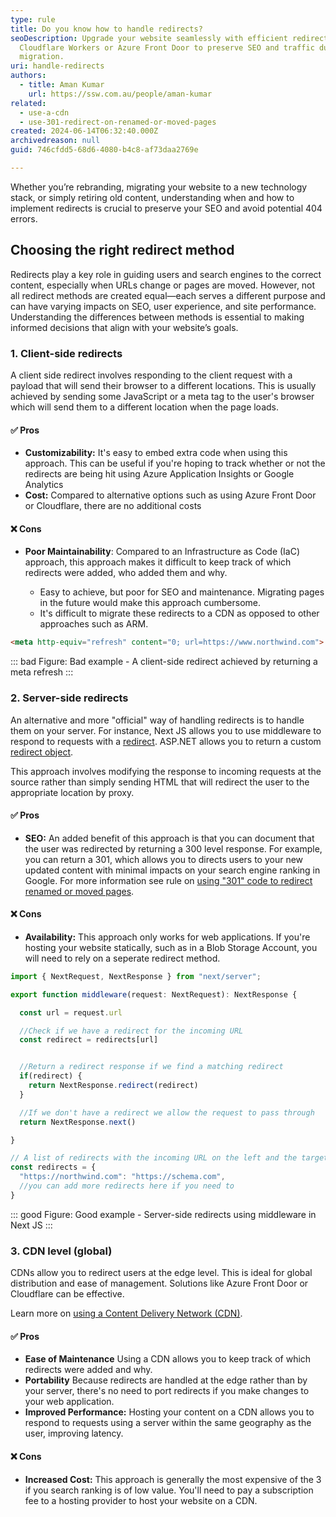 ```yaml
---
type: rule
title: Do you know how to handle redirects?
seoDescription: Upgrade your website seamlessly with efficient redirects using
  Cloudflare Workers or Azure Front Door to preserve SEO and traffic during the
  migration.
uri: handle-redirects
authors:
  - title: Aman Kumar
    url: https://ssw.com.au/people/aman-kumar
related:
  - use-a-cdn
  - use-301-redirect-on-renamed-or-moved-pages
created: 2024-06-14T06:32:40.000Z
archivedreason: null
guid: 746cfdd5-68d6-4080-b4c8-af73daa2769e

---
```


Whether you’re rebranding, migrating your website to a new technology stack, or simply retiring old content, understanding when and how to implement redirects is crucial to preserve your SEO and avoid potential 404 errors.

<!--endintro-->

## Choosing the right redirect method

Redirects play a key role in guiding users and search engines to the correct content, especially when URLs change or pages are moved. However, not all redirect methods are created equal—each serves a different purpose and can have varying impacts on SEO, user experience, and site performance. Understanding the differences between methods is essential to making informed decisions that align with your website’s goals.

### 1. Client-side redirects

A client side redirect involves responding to the client request with a payload that will send their browser to a different locations. This is usually achieved by sending some JavaScript or a meta tag to the user's browser which will send them to a different location when the page loads.

#### ✅ Pros

* **Customizability:** It's easy to embed extra code when using this approach. This can be useful if you're hoping to track whether or not the redirects are being hit using Azure Application Insights or Google Analytics
* **Cost:** Compared to alternative options such as using Azure Front Door or Cloudflare, there are no additional costs

#### ❌ Cons

* **Poor Maintainability**: Compared to an Infrastructure as Code (IaC) approach, this approach makes it difficult to keep track of which redirects were added, who added them and why.

  * Easy to achieve, but poor for SEO and maintenance. Migrating pages in the future would make this approach cumbersome.
  * It's difficult to migrate these redirects to a CDN as opposed to other approaches such as ARM.

``` html
<meta http-equiv="refresh" content="0; url=https://www.northwind.com">
```

::: bad
Figure: Bad example - A client-side redirect achieved by returning a meta refresh
:::

### 2. Server-side redirects

An alternative and more "official" way of handling redirects is to handle them on your server. For instance, Next JS allows you to use middleware to respond to requests with a [redirect](https://nextjs.org/docs/app/building-your-application/routing/redirecting#nextresponseredirect-in-middleware). ASP.NET allows you to return a custom [redirect object](https://learn.microsoft.com/en-us/dotnet/api/system.web.httpresponse.redirect?view=netframework-4.8.1&WT.mc_id=AZ-MVP-33518).

This approach involves modifying the response to incoming requests at the source rather than simply sending HTML that will redirect the user to the appropriate location by proxy.

#### ✅ Pros

* **SEO:** An added benefit of this approach is that you can document that the user was redirected by returning a 300 level response. For example, you can return a 301, which allows you to directs users to your new updated content with minimal impacts on your search engine ranking in Google. For more information see rule on [using "301" code to redirect renamed or moved pages](/use-301-redirect-on-renamed-or-moved-pages).

#### ❌ Cons

* **Availability:** This approach only works for web applications. If you're hosting your website statically, such as in a Blob Storage Account, you will need to rely on a seperate redirect method.

``` js
import { NextRequest, NextResponse } from "next/server";

export function middleware(request: NextRequest): NextResponse {

  const url = request.url

  //Check if we have a redirect for the incoming URL
  const redirect = redirects[url]


  //Return a redirect response if we find a matching redirect
  if(redirect) {
    return NextResponse.redirect(redirect)
  }

  //If we don't have a redirect we allow the request to pass through
  return NextResponse.next()

}

// A list of redirects with the incoming URL on the left and the target on the right
const redirects = {
  "https://northwind.com": "https://schema.com",
  //you can add more redirects here if you need to
}
```

::: good
Figure: Good example - Server-side redirects using middleware in Next JS
:::

### 3. CDN level (global)

CDNs allow you to redirect users at the edge level. This is ideal for global distribution and ease of management. Solutions like Azure Front Door or Cloudflare can be effective.

Learn more on [using a Content Delivery Network (CDN)](/use-a-cdn).

#### ✅ Pros

* **Ease of Maintenance** Using a CDN allows you to keep track of which redirects were added and why.
* **Portability** Because redirects are handled at the edge rather than by your server, there's no need to port redirects if you make changes to your web application.
* **Improved Performance:** Hosting your content on a CDN allows you to respond to requests using a server within the same geography as the user, improving latency.

#### ❌ Cons

* **Increased Cost:** This approach is generally the most expensive of the 3 if you search ranking is of low value. You'll need to pay a subscription fee to a hosting provider to host your website on a CDN.
